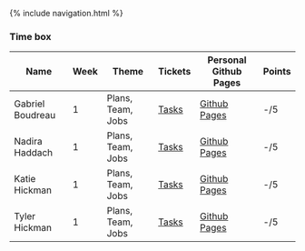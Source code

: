 {% include navigation.html %}

### Time box

| Name          | Week          | Theme             | Tickets | Personal Github Pages | Points  |
| ------------- | ------------- | ----------------- | ------- | --------------------- | ------- |
| Gabriel Boudreau       | 1         | Plans, Team, Jobs | [Tasks](https://github.com/nadirahaddach/TheSlayers/issues/assigned/GabrielBoudreau) | [Github Pages](https://gabrielboudreau.github.io/) | -/5 |
| Nadira Haddach         | 1         | Plans, Team, Jobs | [Tasks](https://github.com/nadirahaddach/TheSlayers/issues/assigned/nadirahaddach)   | [Github Pages](/) | -/5 |
| Katie Hickman          | 1         | Plans, Team, Jobs | [Tasks](https://github.com/nadirahaddach/TheSlayers/issues/assigned/katiehickman)   | [Github Pages](https://katiehickman.github.io/) | -/5 |
| Tyler Hickman          | 1         | Plans, Team, Jobs | [Tasks](https://github.com/nadirahaddach/TheSlayers/issues/assigned/Tyler929)   | [Github Pages](https://tyler929.github.io/) | -/5 |
